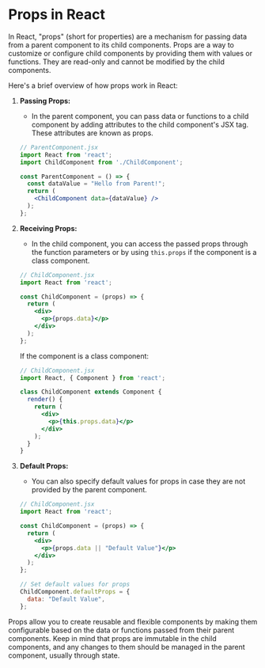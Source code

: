 # Props in React

In React, "props" (short for properties) are a mechanism for passing data from a parent component to its child components. Props are a way to customize or configure child components by providing them with values or functions. They are read-only and cannot be modified by the child components.

Here's a brief overview of how props work in React:

1. **Passing Props:**
   - In the parent component, you can pass data or functions to a child component by adding attributes to the child component's JSX tag. These attributes are known as props.

   ```jsx
   // ParentComponent.jsx
   import React from 'react';
   import ChildComponent from './ChildComponent';

   const ParentComponent = () => {
     const dataValue = "Hello from Parent!";
     return (
       <ChildComponent data={dataValue} />
     );
   };
   ```

2. **Receiving Props:**
   - In the child component, you can access the passed props through the function parameters or by using `this.props` if the component is a class component.

   ```jsx
   // ChildComponent.jsx
   import React from 'react';

   const ChildComponent = (props) => {
     return (
       <div>
         <p>{props.data}</p>
       </div>
     );
   };
   ```

   If the component is a class component:

   ```jsx
   // ChildComponent.jsx
   import React, { Component } from 'react';

   class ChildComponent extends Component {
     render() {
       return (
         <div>
           <p>{this.props.data}</p>
         </div>
       );
     }
   }
   ```

3. **Default Props:**
   - You can also specify default values for props in case they are not provided by the parent component.

   ```jsx
   // ChildComponent.jsx
   import React from 'react';

   const ChildComponent = (props) => {
     return (
       <div>
         <p>{props.data || "Default Value"}</p>
       </div>
     );
   };

   // Set default values for props
   ChildComponent.defaultProps = {
     data: "Default Value",
   };
   ```

Props allow you to create reusable and flexible components by making them configurable based on the data or functions passed from their parent components. Keep in mind that props are immutable in the child components, and any changes to them should be managed in the parent component, usually through state.